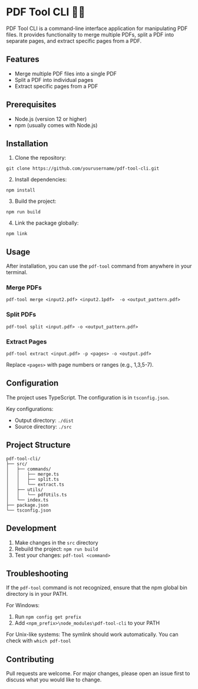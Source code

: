 # PDF Tool CLI 👨‍💻

PDF Tool CLI is a command-line interface application for manipulating PDF files. It provides functionality to merge multiple PDFs, split a PDF into separate pages, and extract specific pages from a PDF.

## Features

- Merge multiple PDF files into a single PDF
- Split a PDF into individual pages
- Extract specific pages from a PDF

## Prerequisites

- Node.js (version 12 or higher)
- npm (usually comes with Node.js)

## Installation

1. Clone the repository:
```
git clone https://github.com/yourusername/pdf-tool-cli.git

```
2. Install dependencies:
```
npm install
```
3. Build the project:
```
npm run build
```
4. Link the package globally:
```
npm link
```
## Usage

After installation, you can use the `pdf-tool` command from anywhere in your terminal.
### Merge PDFs
```
pdf-tool merge <input2.pdf> <input2.1pdf>  -o <output_pattern.pdf>
```
### Split PDFs
```
pdf-tool split <input.pdf> -o <output_pattern.pdf>
```
### Extract Pages
```
pdf-tool extract <input.pdf> -p <pages> -o <output.pdf>
```
Replace `<pages>` with page numbers or ranges (e.g., 1,3,5-7).

## Configuration

The project uses TypeScript. The configuration is in `tsconfig.json`. 

Key configurations:
- Output directory: `./dist`
- Source directory: `./src`

## Project Structure
```
pdf-tool-cli/
├── src/
│   ├── commands/
│   │   ├── merge.ts
│   │   ├── split.ts
│   │   └── extract.ts
│   ├── utils/
│   │   └── pdfUtils.ts
│   └── index.ts
├── package.json
└── tsconfig.json
```
## Development

1. Make changes in the `src` directory
2. Rebuild the project: `npm run build`
3. Test your changes: `pdf-tool <command>`

## Troubleshooting

If the `pdf-tool` command is not recognized, ensure that the npm global bin directory is in your PATH.

For Windows:
1. Run `npm config get prefix`
2. Add `<npm_prefix>\node_modules\pdf-tool-cli` to your PATH

For Unix-like systems:
The symlink should work automatically. You can check with `which pdf-tool`

## Contributing

Pull requests are welcome. For major changes, please open an issue first to discuss what you would like to change.
